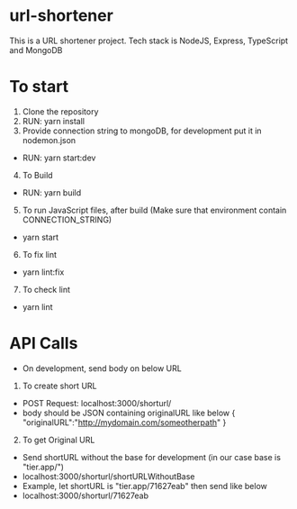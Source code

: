 # url-shortener
This is a URL shortener project. Tech stack is NodeJS, Express, TypeScript and MongoDB


# To start
1. Clone the repository
2. RUN: yarn install
3. Provide connection string to mongoDB, for development put it in nodemon.json
- RUN: yarn start:dev
4. To Build 
- RUN: yarn build
5. To run JavaScript files, after build (Make sure that environment contain CONNECTION_STRING)
- yarn start
6. To fix lint
- yarn lint:fix
7. To check lint
- yarn lint 



# API Calls
- On development, send body on below URL
1. To create short URL
- POST Request: localhost:3000/shorturl/
- body should be JSON containing originalURL like below 
    {
    "originalURL":"http://mydomain.com/someotherpath"
    }

2. To get Original URL
- Send shortURL without the base for development (in our case base is "tier.app/")
- localhost:3000/shorturl/shortURLWithoutBase
- Example, let shortURL is "tier.app/71627eab" then send like below
- localhost:3000/shorturl/71627eab

